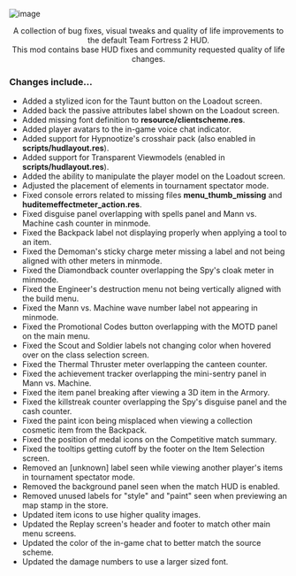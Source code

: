 ![image](https://user-images.githubusercontent.com/6818236/135372003-c609a9af-6765-4a3d-9964-d6875868c4f3.png)
<p align="center">
  <p align="center">
    A collection of bug fixes, visual tweaks and quality of life improvements to the default Team Fortress 2 HUD.
    <br />
    This mod contains base HUD fixes and community requested quality of life changes.
  </p>
</p>

### Changes include...
- Added a stylized icon for the Taunt button on the Loadout screen.
- Added back the passive attributes label shown on the Loadout screen.
- Added missing font definition to **resource/clientscheme.res**.
- Added player avatars to the in-game voice chat indicator.
- Added support for Hypnootize's crosshair pack (also enabled in **scripts/hudlayout.res**).
- Added support for Transparent Viewmodels (enabled in **scripts/hudlayout.res**).
- Added the ability to manipulate the player model on the Loadout screen.
- Adjusted the placement of elements in tournament spectator mode.
- Fixed console errors related to missing files **menu_thumb_missing** and **huditemeffectmeter_action.res**.
- Fixed disguise panel overlapping with spells panel and Mann vs. Machine cash counter in minmode.
- Fixed the Backpack label not displaying properly when applying a tool to an item.
- Fixed the Demoman's sticky charge meter missing a label and not being aligned with other meters in minmode.
- Fixed the Diamondback counter overlapping the Spy's cloak meter in minmode.
- Fixed the Engineer's destruction menu not being vertically aligned with the build menu.
- Fixed the Mann vs. Machine wave number label not appearing in minmode.
- Fixed the Promotional Codes button overlapping with the MOTD panel on the main menu.
- Fixed the Scout and Soldier labels not changing color when hovered over on the class selection screen.
- Fixed the Thermal Thruster meter overlapping the canteen counter.
- Fixed the achievement tracker overlapping the mini-sentry panel in Mann vs. Machine.
- Fixed the item panel breaking after viewing a 3D item in the Armory.
- Fixed the killstreak counter overlapping the Spy's disguise panel and the cash counter.
- Fixed the paint icon being misplaced when viewing a collection cosmetic item from the Backpack.
- Fixed the position of medal icons on the Competitive match summary.
- Fixed the tooltips getting cutoff by the footer on the Item Selection screen.
- Removed an [unknown] label seen while viewing another player's items in tournament spectator mode.
- Removed the background panel seen when the match HUD is enabled.
- Removed unused labels for "style" and "paint" seen when previewing an map stamp in the store.
- Updated item icons to use higher quality images.
- Updated the Replay screen's header and footer to match other main menu screens.
- Updated the color of the in-game chat to better match the source scheme.
- Updated the damage numbers to use a larger sized font.
